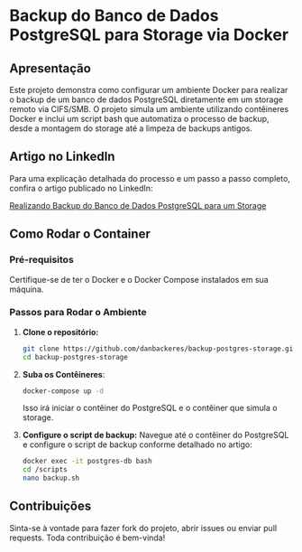 # Backup do Banco de Dados PostgreSQL para Storage via Docker

## Apresentação

Este projeto demonstra como configurar um ambiente Docker para realizar o backup de um banco de dados PostgreSQL diretamente em um storage remoto via CIFS/SMB. O projeto simula um ambiente utilizando contêineres Docker e inclui um script bash que automatiza o processo de backup, desde a montagem do storage até a limpeza de backups antigos.

## Artigo no LinkedIn

Para uma explicação detalhada do processo e um passo a passo completo, confira o artigo publicado no LinkedIn:

[Realizando Backup do Banco de Dados PostgreSQL para um Storage](https://github.com/danbackeres/storage_backup_postgres)

## Como Rodar o Container

### Pré-requisitos

Certifique-se de ter o Docker e o Docker Compose instalados em sua máquina.

### Passos para Rodar o Ambiente

1.  **Clone o repositório:**

    ```bash
    git clone https://github.com/danbackeres/backup-postgres-storage.git
    cd backup-postgres-storage
    ```

2.  **Suba os Contêineres**:

    ```bash
    docker-compose up -d
    ```

    Isso irá iniciar o contêiner do PostgreSQL e o contêiner que simula o storage.

3.  **Configure o script de backup:**
    Navegue até o contêiner do PostgreSQL e configure o script de backup conforme detalhado no artigo:
    ```bash
    docker exec -it postgres-db bash
    cd /scripts
    nano backup.sh
    ```

## Contribuições

Sinta-se à vontade para fazer fork do projeto, abrir issues ou enviar pull requests. Toda contribuição é bem-vinda!

